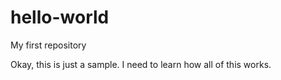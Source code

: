 # hello-world

My first repository

Okay, this is just a sample. I need to learn how all of this works.

